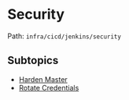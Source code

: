 # Security

Path: `infra/cicd/jenkins/security`

## Subtopics
- [Harden Master](./harden_master/README.md)
- [Rotate Credentials](./rotate_credentials/README.md)
